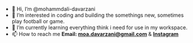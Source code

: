 - 👋 Hi, I’m @mohammdali-davarzani
- 👀 I’m interested in coding and building the somethings new, sometimes play football or game.
- 🌱 I’m currently learning everything think i need for use in my workspace.
- 📫 How to reach me <b>Email: moa.davarzani@gmail.com</b> & <b>[Instagram](https://www.instagram.com/mohammadali_davarzani)</b>

<!---
mohammdali-davarzani/mohammdali-davarzani is a ✨ special ✨ repository because its `README.md` (this file) appears on your GitHub profile.
You can click the Preview link to take a look at your changes.
--->
